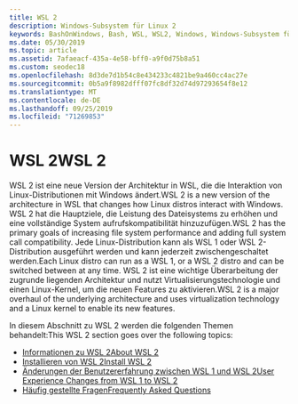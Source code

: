 ```yaml
---
title: WSL 2
description: Windows-Subsystem für Linux 2
keywords: BashOnWindows, Bash, WSL, WSL2, Windows, Windows-Subsystem für Linux, Windows-Subsystem, Ubuntu, Debian, Suse, Windows 10, Installation, installieren
ms.date: 05/30/2019
ms.topic: article
ms.assetid: 7afaeacf-435a-4e58-bff0-a9f0d75b8a51
ms.custom: seodec18
ms.openlocfilehash: 8d3de7d1b54c8e434233c4821be9a460cc4ac27e
ms.sourcegitcommit: 0b5a9f8982dfff07fc8df32d74d97293654f8e12
ms.translationtype: MT
ms.contentlocale: de-DE
ms.lasthandoff: 09/25/2019
ms.locfileid: "71269853"
---
```

# <a name="wsl-2"></a><span data-ttu-id="7fb73-104">WSL 2</span><span class="sxs-lookup"><span data-stu-id="7fb73-104">WSL 2</span></span>

<span data-ttu-id="7fb73-105">WSL 2 ist eine neue Version der Architektur in WSL, die die Interaktion von Linux-Distributionen mit Windows ändert.</span><span class="sxs-lookup"><span data-stu-id="7fb73-105">WSL 2 is a new version of the architecture in WSL that changes how Linux distros interact with Windows.</span></span> <span data-ttu-id="7fb73-106">WSL 2 hat die Hauptziele, die Leistung des Dateisystems zu erhöhen und eine vollständige System aufrufskompatibilität hinzuzufügen.</span><span class="sxs-lookup"><span data-stu-id="7fb73-106">WSL 2 has the primary goals of increasing file system performance and adding full system call compatibility.</span></span> <span data-ttu-id="7fb73-107">Jede Linux-Distribution kann als WSL 1 oder WSL 2-Distribution ausgeführt werden und kann jederzeit zwischengeschaltet werden.</span><span class="sxs-lookup"><span data-stu-id="7fb73-107">Each Linux distro can run as a WSL 1, or a WSL 2 distro and can be switched between at any time.</span></span> <span data-ttu-id="7fb73-108">WSL 2 ist eine wichtige Überarbeitung der zugrunde liegenden Architektur und nutzt Virtualisierungstechnologie und einen Linux-Kernel, um die neuen Features zu aktivieren.</span><span class="sxs-lookup"><span data-stu-id="7fb73-108">WSL 2 is a major overhaul of the underlying architecture and uses virtualization technology and a Linux kernel to enable its new features.</span></span>

<span data-ttu-id="7fb73-109">In diesem Abschnitt zu WSL 2 werden die folgenden Themen behandelt:</span><span class="sxs-lookup"><span data-stu-id="7fb73-109">This WSL 2 section goes over the following topics:</span></span>

* [<span data-ttu-id="7fb73-110">Informationen zu WSL 2</span><span class="sxs-lookup"><span data-stu-id="7fb73-110">About WSL 2</span></span>](./wsl2-about.md)
* [<span data-ttu-id="7fb73-111">Installieren von WSL 2</span><span class="sxs-lookup"><span data-stu-id="7fb73-111">Install WSL 2</span></span>](./wsl2-install.md)
* [<span data-ttu-id="7fb73-112">Änderungen der Benutzererfahrung zwischen WSL 1 und WSL 2</span><span class="sxs-lookup"><span data-stu-id="7fb73-112">User Experience Changes from WSL 1 to WSL 2</span></span>](./wsl2-ux-changes.md)
* [<span data-ttu-id="7fb73-113">Häufig gestellte Fragen</span><span class="sxs-lookup"><span data-stu-id="7fb73-113">Frequently Asked Questions</span></span>](./wsl2-faq.md)